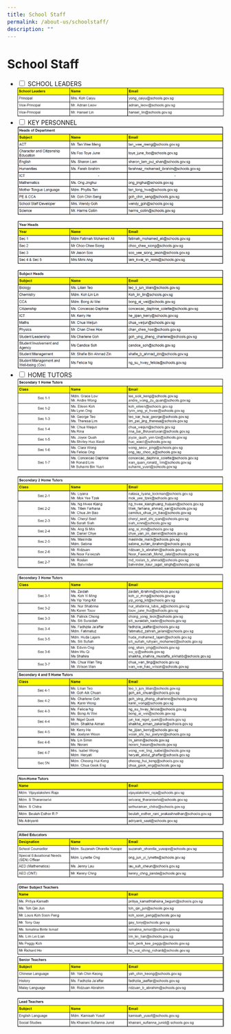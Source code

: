 ```yaml
---
title: School Staff
permalink: /about-us/schoolstaff/
description: ""
---
```

<h1>School Staff</h1>
<ul class="jekyllcodex_accordion">
	<li>
		<input type="checkbox" id="accordion1" class="hidecontent">
		<label for="accordion1">SCHOOL LEADERS</label>
		<div class="content hidecontent">
		<div>
			<img src="/images/Our%20Staff/June%2023/1%20school%20staff.jpg">
			</div>
			</div></li>
		<li>
			<input type="checkbox" id="accordion2" class="hidecontent">
			<label for="accordion2">KEY PERSONNEL</label>
			<div class="content hidecontent">
			<div>
				<img src="/images/Our%20Staff/Oct/hod%20update.png">
				</div>
		</div></li>
		<li>
			<input type="checkbox" id="accordion3" class="hidecontent">
			<label for="accordion3">HOME TUTORS</label>
			<div class="content hidecontent">
			<div>
				<img src="/images/Our%20Staff/June%2023/3%20school%20staff.jpg">
				<img src="/images/Our%20Staff/June%2023/4%20school%20staff.jpg">
				<img src="/images/Our%20Staff/June%2023/5%20school%20staff.jpg">
				</div>
				</div></li>
	
</ul>